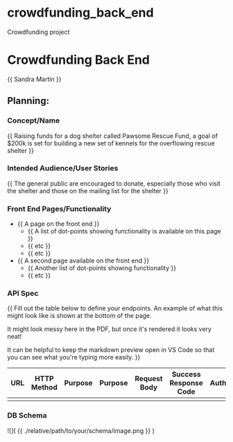 # crowdfunding_back_end
Crowdfunding project
# Crowdfunding Back End
{{ Sandra Martin }}

## Planning:
### Concept/Name
{{ Raising funds for a dog shelter called Pawsome Rescue Fund, a goal of $200k is set for building a new set of kennels for the overflowing rescue shelter }}

### Intended Audience/User Stories
{{ The general public are encouraged to donate, especially those who visit the shelter and those on the mailing list for the shelter }}

### Front End Pages/Functionality
- {{ A page on the front end }}
    - {{ A list of dot-points showing functionality is available on this page }}
    - {{ etc }}
    - {{ etc }}
- {{ A second page available on the front end }}
    - {{ Another list of dot-points showing functionality }}
    - {{ etc }}

### API Spec
{{ Fill out the table below to define your endpoints. An example of what this might look like is shown at the bottom of the page. 

It might look messy here in the PDF, but once it's rendered it looks very neat! 

It can be helpful to keep the markdown preview open in VS Code so that you can see what you're typing more easily. }}

| URL | HTTP Method | Purpose | Purpose | Request Body | Success Response Code | Authentication/Authorisation |
| --- | ----------- | ------- | ------- | ------------ | --------------------- | ---------------------------- |
|     |             |         |         |              |                       |                              |

### DB Schema
![]( {{ ./relative/path/to/your/schema/image.png }} )